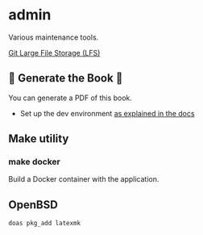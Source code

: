 # admin

Various maintenance tools.

[Git Large File Storage (LFS)](https://git-lfs.com/)

## :blue_book: Generate the Book :orange_book:

You can generate a PDF of this book.

- Set up the dev environment [as explained in the docs](docs/nix.md)

## Make utility

### make docker

Build a Docker container with the application.

## OpenBSD

```sh
doas pkg_add latexmk
```

